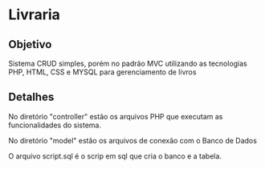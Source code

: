 # Livraria

## Objetivo

Sistema CRUD simples, porém no padrão MVC utilizando as tecnologias PHP, HTML, CSS e MYSQL para gerenciamento de livros 

## Detalhes

  No diretório "controller" estão os arquivos PHP que executam as funcionalidades do sistema.

  No diretório "model" estão os arquivos de conexão com o Banco de Dados

  O arquivo script.sql é o scrip em sql que cria o banco e a tabela.
